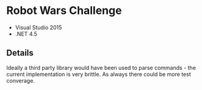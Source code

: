 # Robot Wars Challenge

* Visual Studio 2015
* .NET 4.5

## Details

Ideally a third party library would have been used to parse commands - the current implementation is very brittle.
As always there could be more test converage.